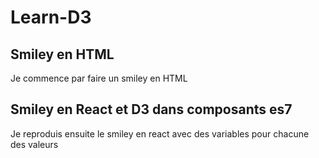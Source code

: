 # Learn-D3

## Smiley en HTML

Je commence par faire un smiley en HTML

## Smiley en React et D3 dans composants es7

Je reproduis ensuite le smiley en react avec des variables pour chacune des valeurs
